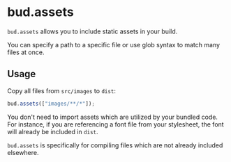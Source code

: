# bud.assets

`bud.assets` allows you to include static assets in your build.

You can specify a path to a specific file or use glob syntax to match many files at once.

## Usage

Copy all files from `src/images` to `dist`:

```js
bud.assets(["images/**/*"]);
```

You don't need to import assets which are utilized by your bundled code. For instance, if you are referencing a font file from your stylesheet, the font will already be included in `dist`.

`bud.assets` is specifically for compiling files which are not already included elsewhere.
